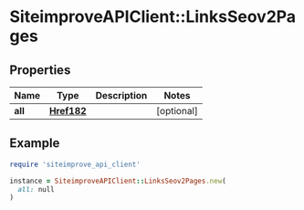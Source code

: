 # SiteimproveAPIClient::LinksSeov2Pages

## Properties

| Name | Type | Description | Notes |
| ---- | ---- | ----------- | ----- |
| **all** | [**Href182**](Href182.md) |  | [optional] |

## Example

```ruby
require 'siteimprove_api_client'

instance = SiteimproveAPIClient::LinksSeov2Pages.new(
  all: null
)
```

